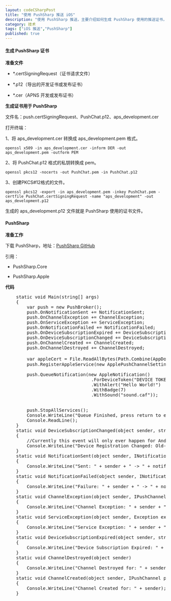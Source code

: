 ```yaml
---
layout: codeCSharpPost
title: "使用 PushSharp 推送 iOS"
description: "使用 PushSharp 推送，主要介绍如何生成 PushSharp 使用的推送证书，和 PushSharp 如何推送到 iOS。PushSharp 很强大，适用于多终端。有需要的可以看一下官方的例子，例子有各种终端的推送代码。"
category: 技术
tags: ["iOS 推送","PushSharp"]
published: true
---
```


#### 生成 PushSharp 证书 ####

**准备文件**

*   *.certSigningRequest（证书请求文件）

*   *.p12（导出的开发证书或发布证书）

*   *.cer（APNS 开发或发布证书）

**生成证书用于 PushSharp**

文件名：push.certSigningRequest、PushChat.p12、aps_development.cer

打开终端：

1、将 aps_development.cer 转换成 aps_development.pem 格式。

`openssl x509 -in aps_development.cer -inform DER -out aps_development.pem -outform PEM`

2、将 PushChat.p12 格式的私钥转换成 pem。

`openssl pkcs12 -nocerts -out PushChat.pem -in PushChat.p12`

3、创建PKCS#12格式的文件。

`openssl pkcs12 -export -in aps_development.pem -inkey PushChat.pem -certfile PushChat.certSigningRequest -name "aps_development" -out aps_development.p12`

生成的 aps_development.p12 文件就是 PushSharp 使用的证书文件。

#### PushSharp ####

**准备工作**

下载 PushSharp，地址：[PushSharp GitHub](https://github.com/Redth/PushSharp/)

引用：

*   PushSharp.Core

*   PushSharp.Apple

**代码**

<pre class="brush: csharp;">
    static void Main(string[] args)
    {
        var push = new PushBroker();
        push.OnNotificationSent += NotificationSent;
        push.OnChannelException += ChannelException;
        push.OnServiceException += ServiceException;
        push.OnNotificationFailed += NotificationFailed;
        push.OnDeviceSubscriptionExpired += DeviceSubscriptionExpired;
        push.OnDeviceSubscriptionChanged += DeviceSubscriptionChanged;
        push.OnChannelCreated += ChannelCreated;
        push.OnChannelDestroyed += ChannelDestroyed;

        var appleCert = File.ReadAllBytes(Path.Combine(AppDomain.CurrentDomain.BaseDirectory, "aps_development.p12"));// 生成的 aps_development.p12 文件
        push.RegisterAppleService(new ApplePushChannelSettings(appleCert, "CERTIFICATE PASSWORD HERE")); 

        push.QueueNotification(new AppleNotification()
                                .ForDeviceToken("DEVICE TOKEN HERE")
                                .WithAlert("Hello World!")
                                .WithBadge(7)
                                .WithSound("sound.caf"));


        push.StopAllServices();
        Console.WriteLine("Queue Finished, press return to exit...");
        Console.ReadLine();
    }
    static void DeviceSubscriptionChanged(object sender, string oldSubscriptionId, string newSubscriptionId, INotification notification)
    {
        //Currently this event will only ever happen for Android GCM
        Console.WriteLine("Device Registration Changed: Old-> " + oldSubscriptionId + " New-> " + newSubscriptionId + " -> " + notification);
    }
    static void NotificationSent(object sender, INotification notification)
    {
        Console.WriteLine("Sent: " + sender + " -> " + notification);
    }
    static void NotificationFailed(object sender, INotification notification, Exception notificationFailureException)
    {
        Console.WriteLine("Failure: " + sender + " -> " + notificationFailureException.Message + " -> " + notification);
    }
    static void ChannelException(object sender, IPushChannel channel, Exception exception)
    {
        Console.WriteLine("Channel Exception: " + sender + " -> " + exception);
    }
    static void ServiceException(object sender, Exception exception)
    {
        Console.WriteLine("Service Exception: " + sender + " -> " + exception);
    }
    static void DeviceSubscriptionExpired(object sender, string expiredDeviceSubscriptionId, DateTime timestamp, INotification notification)
    {
        Console.WriteLine("Device Subscription Expired: " + sender + " -> " + expiredDeviceSubscriptionId);
    }
    static void ChannelDestroyed(object sender)
    {
        Console.WriteLine("Channel Destroyed for: " + sender);
    }
    static void ChannelCreated(object sender, IPushChannel pushChannel)
    {
        Console.WriteLine("Channel Created for: " + sender);
    }
</pre>